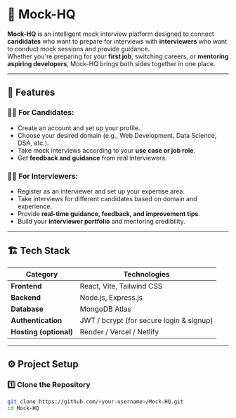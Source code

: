 # 🧠 Mock-HQ

**Mock-HQ** is an intelligent mock interview platform designed to connect **candidates** who want to prepare for interviews with **interviewers** who want to conduct mock sessions and provide guidance.  
Whether you're preparing for your **first job**, switching careers, or **mentoring aspiring developers**, Mock-HQ brings both sides together in one place.

---

## 🚀 Features

### 👩‍💼 For Candidates:
- Create an account and set up your profile.  
- Choose your desired domain (e.g., Web Development, Data Science, DSA, etc.).  
- Take mock interviews according to your **use case or job role**.  
- Get **feedback and guidance** from real interviewers.  

### 🧑‍🏫 For Interviewers:
- Register as an interviewer and set up your expertise area.  
- Take interviews for different candidates based on domain and experience.  
- Provide **real-time guidance, feedback, and improvement tips**.  
- Build your **interviewer portfolio** and mentoring credibility.

---

## 🏗️ Tech Stack

| Category | Technologies |
|-----------|---------------|
| **Frontend** | React, Vite, Tailwind CSS |
| **Backend** | Node.js, Express.js |
| **Database** | MongoDB Atlas |
| **Authentication** | JWT / bcrypt (for secure login & signup) |
| **Hosting (optional)** | Render / Vercel / Netlify |

---

## ⚙️ Project Setup

### 1️⃣ Clone the Repository
```bash
git clone https://github.com/<your-username>/Mock-HQ.git
cd Mock-HQ
